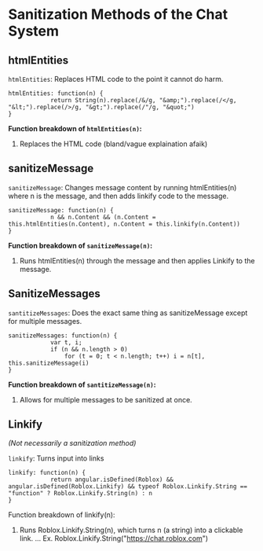 # Sanitization Methods of the Chat System

## htmlEntities

`htmlEntities`: Replaces HTML code to the point it cannot do harm.

```
htmlEntities: function(n) {
            return String(n).replace(/&/g, "&amp;").replace(/</g, "&lt;").replace(/>/g, "&gt;").replace(/"/g, "&quot;")
}
```

**Function breakdown of `htmlEntities(n)`:**
1. Replaces the HTML code (bland/vague explaination afaik)

## sanitizeMessage

`sanitizeMessage`: Changes message content by running htmlEntities(n) where n is the message, and then adds linkify code to the message.

```
sanitizeMessage: function(n) {
            n && n.Content && (n.Content = this.htmlEntities(n.Content), n.Content = this.linkify(n.Content))
}
```

**Function breakdown of `sanitizeMessage(n)`:**
1. Runs htmlEntities(n) through the message and then applies Linkify to the message.

## SanitizeMessages

`santitizeMessages`: Does the exact same thing as sanitizeMessage except for multiple messages.

```
sanitizeMessages: function(n) {
            var t, i;
            if (n && n.length > 0)
                for (t = 0; t < n.length; t++) i = n[t], this.sanitizeMessage(i)
}
```

**Function breakdown of `santitizeMessage(n)`:**
1. Allows for multiple messages to be sanitized at once.

## Linkify

*(Not necessarily a sanitization method)*

`linkify`: Turns input into links

```
linkify: function(n) {
            return angular.isDefined(Roblox) && angular.isDefined(Roblox.Linkify) && typeof Roblox.Linkify.String == "function" ? Roblox.Linkify.String(n) : n
}
```

Function breakdown of linkify(n):
1. Runs Roblox.Linkify.String(n), which turns n (a string) into a clickable link.
... Ex. Roblox.Linkify.String("https://chat.roblox.com")



